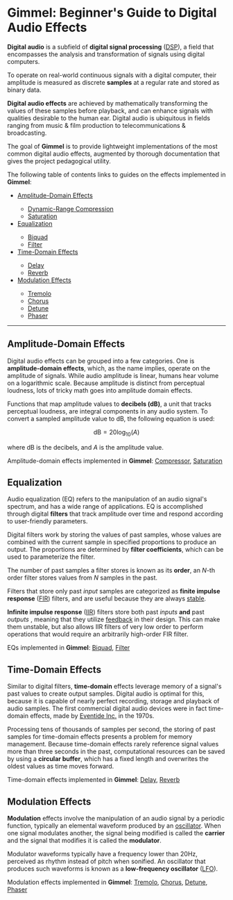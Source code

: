 # **Gimmel: Beginner's Guide to Digital Audio Effects**

**Digital audio** is a subfield of **digital signal processing** ([DSP](https://en.wikipedia.org/wiki/Digital_signal_processing)), a field that encompasses the analysis and transformation of signals using digital computers. 

To operate on real-world continuous signals with a digital computer, their amplitude is measured as discrete **samples** at a regular rate and stored as binary data. 

<!--TODO: Add basic image of sampled wave here-->

<!--<figure>
<img src="https://upload.wikimedia.org/wikipedia/commons/thumb/c/c3/Signal_Sampling.svg/600px-Signal_Sampling.svg.png" />
<figcaption>
</figcaption>
</figure>-->

**Digital audio effects** are achieved by mathematically transforming the values of these samples before playback, and can enhance signals with qualities desirable to the human ear. Digital audio is ubiquitous in fields ranging from music & film production to telecommunications & broadcasting. 

The goal of **Gimmel** is to provide lightweight implementations of the most common digital audio effects, augmented by thorough documentation that gives the project pedagogical utility.

The following table of contents links to guides on the effects implemented in **Gimmel**:

<ul>
<li><a href="#amplitude-domain-effects">Amplitude-Domain Effects</a></li>
    <ul>
    <li><a href="./compressor.md">Dynamic-Range Compression</a></li>
    <li><a href="./saturation.md">Saturation</a></li>
    </ul>
<li><a href="#equalization">Equalization</a></li>
    <ul>
    <li><a href="./compressor.md">Biquad</a></li>
    <li><a href="./saturation.md">Filter</a></li>
    </ul>
<li><a href="#time-domain-effects">Time-Domain Effects</a></li>
    <ul>
    <li><a href="./delay.md">Delay</a></li>
    <li><a href="./reverb.md">Reverb</a></li>
    </ul>
<li><a href="#modulation-effects">Modulation Effects</a></li>
    <ul>
    <li><a href="./tremolo.md">Tremolo</a></li>
    <li><a href="./chorus.md">Chorus</a></li>
    <li><a href="./detune.md">Detune</a></li>
    <li><a href="./phaser.md">Phaser</a></li>
    </ul>
</ul>
<hr />

## Amplitude-Domain Effects
Digital audio effects can be grouped into a few categories. One is **amplitude-domain effects**, which, as the name implies, operate on the amplitude of signals. While audio amplitude is linear, humans hear volume on a logarithmic scale. Because amplitude is distinct from perceptual loudness, lots of tricky math goes into amplitude domain effects. 

Functions that map amplitude values to **decibels (dB)**, a unit that tracks perceptual loudness, are integral components in any audio system. To convert a sampled amplitude value to dB, the following equation is used:

$$
\text{dB} = 20\log_{10}(A)
$$

where $\text{dB}$ is the decibels, and $A$ is the amplitude value.  

Amplitude-domain effects implemented in **Gimmel**: [Compressor](./compressor.md), [Saturation](./saturation.md)

## Equalization
Audio equalization (EQ) refers to the manipulation of an audio signal's spectrum, and has a wide range of applications. EQ is accomplished through digital **filters** that track amplitude over time and respond according to user-friendly parameters. 

Digital filters work by storing the values of past samples, whose values are combined with the current sample in specified proportions to produce an output. The proportions are determined by **filter coefficients**, which can be used to parameterize the filter. 

The number of past samples a filter stores is known as its **order**, an $N$-th order filter stores values from $N$ samples in the past.

<!--TODO: FIR vs. IIR venn-diagram or bullet points-->

Filters that store only past *input* samples are categorized as **finite impulse response** ([FIR](https://en.wikipedia.org/wiki/Finite_impulse_response)) filters, and are useful because they are always [stable](https://en.wikipedia.org/wiki/BIBO_stability).

**Infinite impulse response** ([IIR](https://en.wikipedia.org/wiki/Infinite_impulse_response)) filters store both past *inputs* **and** past *outputs* , meaning that they utilize [feedback](https://en.wikipedia.org/wiki/Feedback) in their design. This can make them unstable, but also allows IIR filters of very low order to perform operations that would require an arbitrarily high-order FIR filter.

EQs implemented in **Gimmel**: [Biquad](./biquad.md), [Filter](./filter.md)

## Time-Domain Effects
Similar to digital filters, **time-domain** effects leverage memory of a signal's past values to create output samples. Digital audio is optimal for this, because it is capable of nearly perfect recording, storage and playback of audio samples. The first commercial digital audio devices were in fact time-domain effects, made by [Eventide Inc.](https://en.wikipedia.org/wiki/Eventide,_Inc) in the 1970s. 

Processing tens of thousands of samples per second, the storing of past samples for time-domain effects presents a problem for memory management. Because time-domain effects rarely reference signal values more than three seconds in the past, computational resources can be saved by using a **circular buffer**, which has a fixed length and overwrites the oldest values as time moves forward.

Time-domain effects implemented in **Gimmel**: [Delay](./delay.md), [Reverb](./reverb.md)

## Modulation Effects
**Modulation** effects involve the manipulation of an audio signal by a periodic function, typically an elemental waveform produced by an [oscillator](./oscillator.md). When one signal modulates another, the signal being modified is called the **carrier** and the signal that modifies it is called the **modulator**. 

Modulator waveforms typically have a frequency lower than 20Hz, perceived as rhythm instead of pitch when sonified. An oscillator that produces such waveforms is known as a **low-frequency oscillator** ([LFO](https://en.wikipedia.org/wiki/Electronic_oscillator)).

Modulation effects implemented in **Gimmel**: [Tremolo](./tremolo.md), [Chorus](./chorus.md), [Detune](./detune.md), [Phaser](./phaser.md)